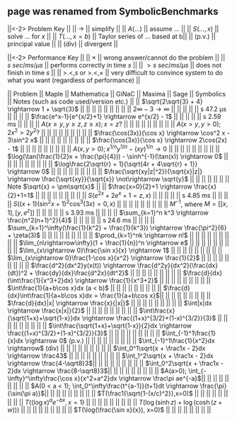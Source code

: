 ## page was renamed from SymbolicBenchmarks
||<-2> Problem Key                                 ||
|| $\rightarrow$ || simplify                       ||
|| $A(...)$      || assume ...                     ||
|| $S(...,x)$    || solve ... for $x$              ||
|| $T(...,x=b)$  || Taylor series of ... based at b||
|| (p.v.)        || principal value                ||
|| (div)         || divergent                      ||

||<-2> Performance Key                                           ||
|| $\times$                || wrong answer/cannot do the problem ||
|| $s\ sec/ms/\mu s$       || performs correctly in time $s$     ||
|| $> s\ sec/ms/\mu s$     || does not finish in time $s$        ||
|| >.<,$s$ or >.<,$\times$ || very difficult to convince system to do what you want (regardless of performance) ||

|| Problem                                                      || Maple || Mathematica || GiNaC || Maxima || Sage || Symbolics || Notes (such as code used/version etc.) ||
|| $\sqrt{2\sqrt{3} + 4} \rightarrow 1 + \sqrt{3}$              ||       ||             ||       ||        ||      ||           || ||
|| $2\infty - 3 \rightarrow \infty$                             ||       ||             ||       ||        || s 47.2 µs    ||           || ||
|| $\frac{e^x-1}{e^{x/2}+1} \rightarrow e^{x/2} - 1$            ||       ||             ||       ||        || s 2.59 ms   ||           || ||
|| $A(x \geq y, y \geq z, z \geq x); x = z?$                    ||       ||             ||       ||        ||      ||           || ||
|| $A(x > y, y > 0); 2x^2 > 2y^2?$                              ||       ||             ||       ||        ||      ||           || ||
|| $\frac{\cos(3x)}{\cos x} \rightarrow \cos^2 x - 3\sin^2 x$   ||       ||             ||       ||        ||      ||           || ||
|| $\frac{\cos(3x)}{\cos x} \rightarrow 2\cos(2x) - 1$          ||       ||             ||       ||        ||      ||           || ||
|| $A(x,y > 0); x^{1/n}y^{1/n} - (xy)^{1/n} \rightarrow 0$      ||       ||             ||       ||        ||      ||           || ||
|| $\log(\tan(\frac{1}{2}x + \frac{\pi}{4})) - \sinh^{-1}(\tan(x)) \rightarrow 0$ || || ||       ||        ||      ||           || ||
|| $\log\frac{2\sqrt{r} + 1}{\sqrt{4r + 4\sqrt{r} + 1}} \rightarrow 0$ || ||            ||       ||        ||      ||           || ||
|| $\frac{\sqrt{xy|z|^2}}{\sqrt{x}|z|} \rightarrow \frac{\sqrt{xy}}{\sqrt{x}} \not\rightarrow \sqrt{y}$ || || || || || ||       || Note $\sqrt{x} = \pm\sqrt{x}$ ||
|| $\frac{x=0}{2}+1 \rightarrow \frac{x}{2}+1=1$                ||       ||             ||       ||        ||      ||           || ||
|| $S(e^{2x} + 2e^x + 1 = z,x)$                                 ||       ||             ||       ||        || s 4.85 ms    ||           || ||
|| $S((x+1)(\sin^2x + 1)^2\cos^3(3x)=0,x)$                      ||       ||             ||       ||        ||      ||           || ||
|| $M^{-1}$, where $M = [[x,1],[y,e^z]]$                        ||       ||             ||       ||        || s  3.93 ms   ||           || ||
|| $\sum_{k=1}^n k^3 \rightarrow \frac{n^2(n+1)^2}{4}$          ||       ||             ||       ||        ||  s  24.6 ms  ||           || ||
|| $\sum_{k=1}^\infty(\frac{1}{k^2} + \frac{1}{k^3}) \rightarrow \frac{\pi^2}{6} + \zeta(3)$ || || || || || || || ||
|| $\prod_{k=1}^nk \rightarrow n!$                              ||       ||             ||       ||        ||      ||           || ||
|| $\lim_{n\rightarrow\infty}(1 + \frac{1}{n})^n \rightarrow e$ ||       ||             ||       ||        ||      ||           || ||
|| $\lim_{x\rightarrow 0}\frac{\sin x}{x} \rightarrow 1$        ||       ||             ||       ||        ||      ||           || ||
|| $\lim_{x\rightarrow 0}\frac{1-\cos x}{x^2} \rightarrow \frac{1}{2}$ || ||            ||       ||        ||      ||           || ||
|| $\frac{d^2}{dx^2}y(x(t)) \rightarrow \frac{d^2y}{dx^2}(\frac{dx}{dt})^2 + \frac{dy}{dx}\frac{d^2x}{dt^2}$ || || || || || ||  || ||
|| $\frac{d}{dx}(\int\frac{1}{x^3+2}dx) \rightarrow \frac{1}{x^3+2}$ ||  ||             ||       ||        ||      ||           || ||
|| $\int\frac{1}{a+b\cos x}dx (a < b)$                          ||       ||             ||       ||        ||      ||           || ||
|| $\frac{d}{dx}\int\frac{1}{a+b\cos x}dx = \frac{1}{a+b\cos x}$||       ||             ||       ||        ||      ||           || ||
|| $\frac{d}{dx}|x| \rightarrow \frac{x}{|x|}$                  ||       ||             ||       ||        ||      ||           || ||
|| $\int|x|dx \rightarrow \frac{x|x|}{2}$                       ||       ||             ||       ||        ||      ||           || ||
|| $\int\frac{x}{\sqrt{1+x}+\sqrt{1-x}}dx \rightarrow \frac{(1+x)^{3/2}+(1-x)^{3/2}}{3}$ || || || ||       ||      ||           || ||
|| $\int\frac{\sqrt{1+x}+\sqrt{1-x}}{2}dx \rightarrow \frac{(1+x)^{3/2}+(1-x)^{3/2}}{3}$ || || || ||       ||      ||           || ||
|| $\int_{-1}^1\frac{1}{x}dx \rightarrow 0$ (p.v.)              ||       ||             ||       ||        ||      ||           || ||
|| $\int_{-1}^1\frac{1}{x^2}dx \rightarrow$ (div)               ||       ||             ||       ||        ||      ||           || ||
|| $\int_0^1\sqrt{x + \frac1x - 2}dx \rightarrow \frac43$       ||       ||             ||       ||        ||      ||           || ||
|| $\int_1^2\sqrt{x + \frac1x - 2}dx \rightarrow \frac{4-\sqrt8}3$||     ||             ||       ||        ||      ||           || ||
|| $\int_0^2\sqrt{x + \frac1x - 2}dx \rightarrow \frac{8-\sqrt8}3$||     ||             ||       ||        ||      ||           || ||
|| $A(a>0); \int_{-\infty}^\infty\frac{\cos x}{x^2+a^2}dx \rightarrow \frac\pi ae^{-a}$|| || ||  ||        ||      ||           || ||
|| $A(0 < a < 1); \int_0^\infty\frac{t^{a-1}}{t+1}dt \rightarrow \frac{\pi}{\sin(\pi a)}$|| || || ||       ||      ||           || ||
|| $T(\frac1{\sqrt{1-(x/c)^2}},x=0)$                              ||       ||             ||       ||        ||      ||           || ||
|| $T((\log x)^ae^{-bx},x=1)$                                   ||       ||             ||       ||        ||      ||           || ||
|| $T(\log(\sinh z) + \log(\cosh(z + w)))$                      ||       ||             ||       ||        ||      ||           || ||
|| $T(\log(\frac{\sin x}{x}), x=0)$                             ||       ||             ||       ||        ||      ||           || ||
